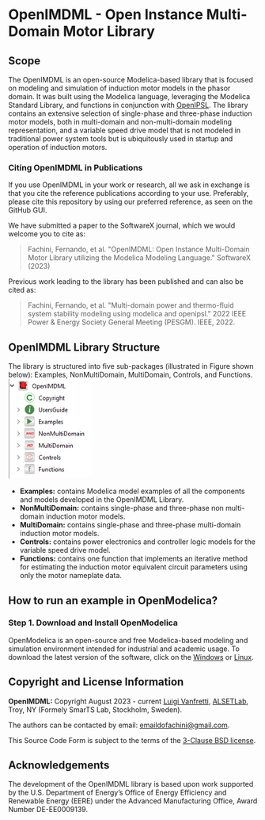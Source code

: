 # OpenIMDML - Open Instance Multi-Domain Motor Library
## Scope
The OpenIMDML is an open-source Modelica-based library that is focused on modeling and simulation of induction motor models in the phasor domain. It was built using the Modelica language, leveraging the Modelica Standard Library, and functions in conjunction with [OpenIPSL](https://github.com/OpenIPSL/OpenIPSL). The library contains an extensive selection of single-phase and three-phase induction motor models, both in multi-domain and non-multi-domain modeling representation, and a variable speed drive model that is not modeled in traditional power system tools but is ubiquitously used in startup and operation of induction motors.
### Citing OpenIMDML in Publications
If you use OpenIMDML in your work or research, all we ask in exchange is that you cite the reference publications according to your use. Preferably, please cite this repository by using our preferred reference, as seen on the GitHub GUI.

We have submitted a paper to the SoftwareX journal, which we would welcome you to cite as:

> Fachini, Fernando, et al. "OpenIMDML: Open Instance Multi-Domain Motor Library utilizing the Modelica Modeling Language." SoftwareX (2023)

Previous work leading to the library has been published and can also be cited as:
> Fachini, Fernando, et al. "Multi-domain power and thermo-fluid system stability modeling using modelica and openipsl." 2022 IEEE Power & Energy Society General Meeting (PESGM). IEEE, 2022.

## OpenIMDML Library Structure
The library is structured into five sub-packages (illustrated in Figure shown below): Examples, NonMultiDomain, MultiDomain, Controls, and Functions.\
![Library Structure](docs/Figures/Library_structure.png "Library Structure")
- **Examples:** contains Modelica model examples of all the components and models developed in the OpenIMDML Library.
- **NonMultiDomain:** contains single-phase and three-phase non multi-domain induction motor models.
-  **MultiDomain:**  contains single-phase and three-phase multi-domain induction motor models.
-  **Controls:** contains power electronics and controller logic models for the variable speed drive model.
-  **Functions:** contains one function that implements an iterative method for estimating the induction motor equivalent circuit parameters using only the motor nameplate data.

## How to run an example in OpenModelica?

### **Step 1.** Download and Install OpenModelica 
OpenModelica is an open-source and free Modelica-based modeling and simulation environment intended for industrial and academic usage. To download the latest version of the software, click on the [Windows](https://openmodelica.org/download/download-windows/) or [Linux](https://openmodelica.org/download/download-linux/).


## Copyright and License Information

**OpenIMDML:** Copyright August 2023 - current [Luigi Vanfretti](https://github.com/lvanfretti), [ALSETLab](https://github.com/ALSETLab), Troy, NY (Formely SmarTS Lab, Stockholm, Sweden).

The authors can be contacted by email: <a href="mailto:emaildofachini@gmail.com?subject=OpenIMDML_License">emaildofachini@gmail.com</a>.

This Source Code Form is subject to the terms of the [3-Clause BSD license](https://opensource.org/licenses/BSD-3-Clause).

## Acknowledgements

The development of the OpenIMDML library is based upon work supported by the U.S. Department of Energy’s Office of Energy Efficiency and Renewable Energy (EERE) under the Advanced Manufacturing Office, Award Number DE-EE0009139.
